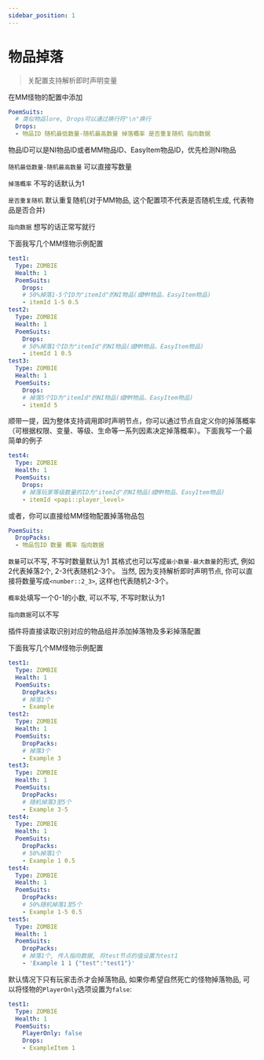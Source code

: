 ```yaml
---
sidebar_position: 1
---
```


# 物品掉落

> 关配置支持解析即时声明变量

在MM怪物的配置中添加

```yaml
PoemSuits:
  # 类似物品lore, Drops可以通过换行符"\n"换行
  Drops:
  - 物品ID 随机最低数量-随机最高数量 掉落概率 是否重复随机 指向数据 
```

物品ID可以是NI物品ID或者MM物品ID、EasyItem物品ID，优先检测NI物品

`随机最低数量-随机最高数量` 可以直接写数量

`掉落概率` 不写的话默认为1

`是否重复随机` 默认重复随机(对于MM物品, 这个配置项不代表是否随机生成, 代表物品是否合并)

`指向数据` 想写的话正常写就行

下面我写几个MM怪物示例配置

```yaml
test1:
  Type: ZOMBIE
  Health: 1
  PoemSuits:
    Drops:
    # 50%掉落1-5个ID为"itemId"的NI物品(或MM物品、EasyItem物品)
    - itemId 1-5 0.5
test2:
  Type: ZOMBIE
  Health: 1
  PoemSuits:
    Drops:
    # 50%掉落1个ID为"itemId"的NI物品(或MM物品、EasyItem物品)
    - itemId 1 0.5
test3:
  Type: ZOMBIE
  Health: 1
  PoemSuits:
    Drops:
    # 掉落5个ID为"itemId"的NI物品(或MM物品、EasyItem物品)
    - itemId 5
```

顺带一提，因为整体支持调用即时声明节点，你可以通过节点自定义你的掉落概率（可根据权限、变量、等级、生命等一系列因素决定掉落概率）。下面我写一个最简单的例子

```yaml
test4:
  Type: ZOMBIE
  Health: 1
  PoemSuits:
    Drops:
    # 掉落玩家等级数量的ID为"itemId"的NI物品(或MM物品、EasyItem物品)
    - itemId <papi::player_level>
```

或者，你可以直接给MM怪物配置掉落物品包

```yaml
PoemSuits:
  DropPacks:
  - 物品包ID 数量 概率 指向数据
```

`数量`可以不写, 不写时数量默认为1
其格式也可以写成`最小数量-最大数量`的形式, 例如2代表掉落2个, 2-3代表随机2-3个。
当然, 因为支持解析即时声明节点, 你可以直接将数量写成`<number::2_3>`, 这样也代表随机2-3个。

`概率`处填写一个0-1的小数, 可以不写, 不写时默认为1

`指向数据`可以不写

插件将直接读取识别对应的物品组并添加掉落物及多彩掉落配置

下面我写几个MM怪物示例配置

```yaml
test1:
  Type: ZOMBIE
  Health: 1
  PoemSuits:
    DropPacks:
    # 掉落1个
    - Example
test2:
  Type: ZOMBIE
  Health: 1
  PoemSuits:
    DropPacks:
    # 掉落3个
    - Example 3
test3:
  Type: ZOMBIE
  Health: 1
  PoemSuits:
    DropPacks:
    # 随机掉落3至5个
    - Example 3-5
test4:
  Type: ZOMBIE
  Health: 1
  PoemSuits:
    DropPacks:
    # 50%掉落1个
    - Example 1 0.5
test4:
  Type: ZOMBIE
  Health: 1
  PoemSuits:
    DropPacks:
    # 50%随机掉落1至5个
    - Example 1-5 0.5
test5:
  Type: ZOMBIE
  Health: 1
  PoemSuits:
    DropPacks:
    # 掉落1个, 传入指向数据, 将test节点的值设置为test1
    - 'Example 1 1 {"test":"test1"}'
```

默认情况下只有玩家击杀才会掉落物品, 如果你希望自然死亡的怪物掉落物品, 可以将怪物的`PlayerOnly`选项设置为`false`:

```yaml
test1:
  Type: ZOMBIE
  Health: 1
  PoemSuits:
    PlayerOnly: false
    Drops:
    - ExampleItem 1
```
